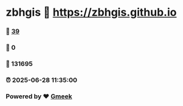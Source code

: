 # zbhgis :link: https://zbhgis.github.io 
### :page_facing_up: [39](https://zbhgis.github.io/tag.html) 
### :speech_balloon: 0 
### :hibiscus: 131695 
### :alarm_clock: 2025-06-28 11:35:00 
### Powered by :heart: [Gmeek](https://github.com/Meekdai/Gmeek)

